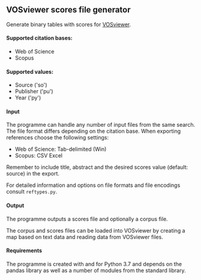## VOSviewer scores file generator

Generate binary tables with scores for [VOSviewer](http://www.vosviewer.com/).

#### Supported citation bases:
- Web of Science
- Scopus

#### Supported values:
- Source ('so')
- Publisher ('pu')
- Year ('py')

#### Input
The programme can handle any number of input files from the same search. The file format differs depending on the citation base. When exporting references choose the following settings:
- Web of Science: Tab-delimited (Win)
- Scopus: CSV Excel

Remember to include title, abstract and the desired scores value (default: source) in the export.

For detailed information and options on file formats and file encodings consult `reftypes.py`.

#### Output
The programme outputs a scores file and optionally a corpus file.

The corpus and scores files can be loaded into VOSviewer by creating a map based on text data and reading data from VOSviewer files.

#### Requirements
The programme is created with and for Python 3.7 and depends on the pandas library as well as a number of modules from the standard library.